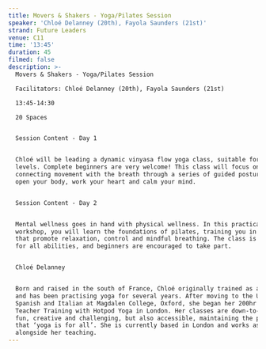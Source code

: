 ```yaml
---
title: Movers & Shakers - Yoga/Pilates Session
speaker: 'Chloé Delanney (20th), Fayola Saunders (21st)'
strand: Future Leaders
venue: C11
time: '13:45'
duration: 45
filmed: false
description: >-
  Movers & Shakers - Yoga/Pilates Session

  Facilitators: Chloé Delanney (20th), Fayola Saunders (21st)

  13:45-14:30

  20 Spaces


  Session Content - Day 1


  Chloé will be leading a dynamic vinyasa flow yoga class, suitable for all
  levels. Complete beginners are very welcome! This class will focus on
  connecting movement with the breath through a series of guided postures to
  open your body, work your heart and calm your mind. 


  Session Content - Day 2


  Mental wellness goes in hand with physical wellness. In this practical
  workshop, you will learn the foundations of pilates, training you in postures
  that promote relaxation, control and mindful breathing. The class is suitable
  for all abilities, and beginners are encouraged to take part.


  Chloé Delanney


  Born and raised in the south of France, Chloé originally trained as a dancer
  and has been practising yoga for several years. After moving to the UK to read
  Spanish and Italian at Magdalen College, Oxford, she began her 200hr Yoga
  Teacher Training with Hotpod Yoga in London. Her classes are down-to-earth,
  fun, creative and challenging, but also accessible, maintaining the philosophy
  that ‘yoga is for all’. She is currently based in London and works as an actor
  alongside her teaching.
---
```



